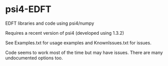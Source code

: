 # psi4-EDFT
 EDFT libraries and code using psi4/numpy
 
 Requires a recent version of psi4 (developed using 1.3.2)

 See Examples.txt for usage examples and KnownIssues.txt for issues.

 Code seems to work most of the time but may have issues. There are many
 undocumented options too.
